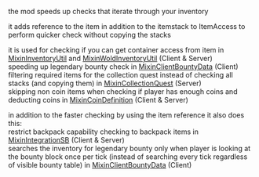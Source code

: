 the mod speeds up checks that iterate through your inventory

it adds reference to the item in addition to the itemstack to ItemAccess to perform quicker check without copying the stacks  

it is used for checking if you can get container access from item in [MixinInventoryUtil](https://github.com/radimous/FastItemAccess/blob/master/src/main/java/com/radimous/fastitemaccess/mixin/MixinInventoryUtil.java) and [MixinWoldInventoryUtil](https://github.com/radimous/FastItemAccess/blob/master/src/main/java/com/radimous/fastitemaccess/mixin/MixinWoldInventoryUtil.java) (Client & Server)  
speeding up legendary bounty check in [MixinClientBountyData](https://github.com/radimous/FastItemAccess/blob/master/src/main/java/com/radimous/fastitemaccess/mixin/MixinClientBountyData.java) (Client)  
filtering required items for the collection quest instead of checking all stacks (and copying them) in [MixinCollectionQuest](https://github.com/radimous/FastItemAccess/blob/master/src/main/java/com/radimous/fastitemaccess/mixin/MixinCollectionQuest.java) (Server)  
skipping non coin items when checking if player has enough coins and deducting coins in [MixinCoinDefinition](https://github.com/radimous/FastItemAccess/blob/master/src/main/java/com/radimous/fastitemaccess/mixin/MixinCoinDefinition.java) (Client & Server)  

in addition to the faster checking by using the item reference it also does this:  
restrict backpack capability checking to backpack items in [MixinIntegrationSB](https://github.com/radimous/FastItemAccess/blob/master/src/main/java/com/radimous/fastitemaccess/mixin/MixinIntegrationSB.java) (Client & Server)  
searches the inventory for legendary bounty only when player is looking at the bounty block once per tick (instead of searching every tick regardless of visible bounty table) in [MixinClientBountyData](https://github.com/radimous/FastItemAccess/blob/master/src/main/java/com/radimous/fastitemaccess/mixin/MixinClientBountyData.java) (Client)  
